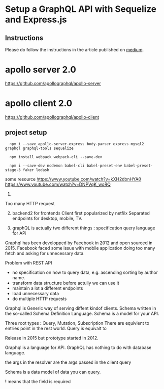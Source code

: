 # Setup a GraphQL API with Sequelize and Express.js

## Instructions
Please do follow the instructions in the article published on [medium](https://medium.com/infocentric).


# apollo server 2.0
https://github.com/apollographql/apollo-server

# apollo client 2.0
https://github.com/apollographql/apollo-client



## project setup
```
  npm i --save apollo-server-express body-parser express mysql2 graphql graphql-tools sequelize

  npm install webpack webpack-cli --save-dev

  npm i --save-dev nodemon babel-cli babel-preset-env babel-preset-stage-3 faker lodash

```


some resource
https://www.youtube.com/watch?v=kXH2dbnHYA0
https://www.youtube.com/watch?v=DNPVqK_woRQ


1)
 Too many HTTP request

2) backend2 for frontends
   Client first popularized by netfilx
  Separated endpoints for desktop, mobile, TV.

3) graphQL is actually two different things :
  specification
  query language for API

Graphql has been developped by Facebook in 2012 and open sourced in 2015. Facebook faced some issue with mobile application doing too many fetch and asking for unnecessary data.


Problem with REST API

* no specification on how to query data, e.g. ascending sorting by author name.
* transform data structure before actully we can use it
* maintain a lot a different endpoints
* load unnecessary data
* do multiple HTTP requests

Graphql is Generic way of serving diffent kindof clients.
Schema written in the so-called Schema Definition Language. Schema is a model for your API.

Three root types : Query, Mutation, Subscription
There are equivlent to entries point in the rest world. 
Query is equivalt to 

Release in 2015 but prototype started in 2012.

Graphql is a language for API. GraphQL has nothing to do with database language.

the args in the resolver are the args passed in the client query

Schema is a data model of data you can query.

! means that the field is required
